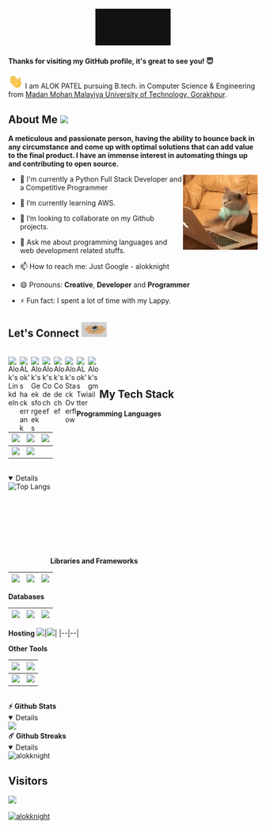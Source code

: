 
<p align="center" >
          
<img src="https://github.com/alokknight/alokknight/blob/53cdea33fe05e5e42f3cc310676d15bcbac875b0/Assets/Welcome.gif" width="30%" >

</p>

<p>
          
#### Thanks for visiting my GitHub profile, it's great to see you! 😇
<img src="https://github.com/alokknight/alokknight/blob/53cdea33fe05e5e42f3cc310676d15bcbac875b0/Assets/Hi.gif" width="30" style="display: inline-block;"> I am ALOK PATEL pursuing B.tech. in Computer Science & Engineering from [Madan Mohan Malaviya University of Technology, Gorakhpur](http://mmmut.ac.in).
  
</p>

## About Me <img src="https://media.tenor.com/images/dde00ef959f44dc5279786fc7f20fe5b/tenor.gif" width="30" >
**A meticulous and passionate person, having the ability to bounce back in any circumstance and come up with optimal solutions that can add value to the final product. I have an immense interest in automating things up and contributing to open source.**

<img align="right" src="https://github.com/alokknight/alokknight/blob/main/Assets/cat-computer.gif" width="30%" >

- 🚀 I'm currently a Python Full Stack Developer and a Competitive Programmer

- 🌱 I’m currently learning AWS.

- 👯 I’m looking to collaborate on my Github projects.

- 💬 Ask me about programming languages and web development related stuffs.

- 📫 How to reach me: Just Google - alokknight

- 😄 Pronouns: **Creative**, **Developer** and **Programmer**

- ⚡ Fun fact: I spent a lot of time with my Lappy.


## Let's Connect <img src="https://github.com/alokknight/alokknight/blob/53cdea33fe05e5e42f3cc310676d15bcbac875b0/Assets/let's%20meet.gif" alt="meet" height=30>
<br>

<a href="https://www.linkedin.com/in/alokknight">
  <img align="left" alt="Alok's LinkdeIn" width="23px" src="https://cdn.jsdelivr.net/npm/simple-icons@v3/icons/linkedin.svg" />
</a>

<a href="https://hackerrank.com/aalokknight">
  <img align="left" alt="ALok's hackerrank" width="23px" src="https://cdn.jsdelivr.net/npm/simple-icons@v3/icons/hackerrank.svg" />
</a>

<a href="https://auth.geeksforgeeks.org/user/alokknight/">
  <img align="left" alt="Alok's Geeksforgeeks" width="23px" src="https://cdn.jsdelivr.net/npm/simple-icons@v3/icons/geeksforgeeks.svg" />
</a>

<a href="https://www.codechef.com/users/alokknight">
  <img align="left" alt="Alok's Codechef" width="23px" src="https://cdn.jsdelivr.net/npm/simple-icons@v3/icons/codechef.svg" />
</a>

<a href="https://codeforces.com/profile/alokknight">
  <img align="left" alt="Alok's Codechef" width="23px" src="https://cdn.jsdelivr.net/npm/simple-icons@v3/icons/codeforces.svg" />
</a>


<a href="https://stackoverflow.com/users/12020001/alokknight">
  <img align="left" alt="Alok's StackOverflow" width="23px" src="https://cdn.jsdelivr.net/npm/simple-icons@v3/icons/stackoverflow.svg" />
</a>

<a href="https://twitter.com/aalokknight">
  <img align="left" alt="ALok's Twitter" width="23px" src="https://cdn.jsdelivr.net/npm/simple-icons@v3/icons/twitter.svg" />
</a>

<a href="mailto:alokpatel885@gmail.com">
  <img align="left" alt="Alok's gmail" width="23px" src="https://cdn.jsdelivr.net/npm/simple-icons@3.1.0/icons/gmail.svg" />
</a>


<br>
<br>

## My Tech Stack

**Programming Languages**


<img src="https://img.shields.io/badge/python%20-%2314354C.svg?&style=for-the-badge&logo=python&logoColor=white"/>|<img src="https://img.shields.io/badge/c++%20-%2300599C.svg?&style=for-the-badge&logo=c%2B%2B&ogoColor=white"/>|<img src="https://img.shields.io/badge/javascript%20-%23323330.svg?&style=for-the-badge&logo=javascript&logoColor=%23F7DF1E"/>|
|--|--|--|
<img src="https://img.shields.io/badge/c%20-%2300599C.svg?&style=for-the-badge&logo=c&logoColor=white"/>|<img src="https://img.shields.io/badge/html5%20-%23E34F26.svg?&style=for-the-badge&logo=html5&logoColor=white"/>|

<br>
<details open>
<img height="180em" align="left" alt="Top Langs" src="https://github-readme-stats.vercel.app/api/top-langs/?username=alokknight&layout=compact">
</details>
<br><br><br><br><br><br><br><br>

**Libraries and Frameworks**

<img src="https://img.shields.io/badge/Django-092E20?style=for-the-badge&logo=django&logoColor=white"/>|<img src="https://img.shields.io/badge/bootstrap%20-%23563D7C.svg?&style=for-the-badge&logo=bootstrap&logoColor=white"/>| <img src="https://img.shields.io/badge/React-20232A?style=for-the-badge&logo=react&logoColor=61DAFB"/>|
|--|--|--|


**Databases**

<img src="https://img.shields.io/badge/SQLite-07405E?style=for-the-badge&logo=sqlite&logoColor=white"/>|<img src="https://img.shields.io/badge/MySql-%23DD0031.svg?style=for-the-badge&logo=mysql&logoColor=white"/>|<img src="https://img.shields.io/badge/MongoDB-0B96B2?style=for-the-badge&logo=mongodb&logoColor=white"/>|
|--|--|--|

**Hosting** 
<img src="https://img.shields.io/badge/AWS-%23FF9900.svg?style=for-the-badge&logo=amazon-aws&logoColor=white"/>|<img src="https://img.shields.io/badge/heroku%20-%23430098.svg?&style=for-the-badge&logo=heroku&logoColor=white"/>|
|--|--|

**Other Tools**

<img src="https://img.shields.io/badge/git%20-%23F05033.svg?&style=for-the-badge&logo=git&logoColor=white"/>|<img src="https://img.shields.io/badge/github%20-%23121011.svg?&style=for-the-badge&logo=github&logoColor=white"/>|
|--|--|
<img src="https://img.shields.io/badge/Postman-FF6C37?style=for-the-badge&logo=postman&logoColor=white">|<img src="https://img.shields.io/badge/docker-%230db7ed.svg?style=for-the-badge&logo=docker&logoColor=white">
<br>

<summary><b>⚡ Github Stats</b></summary>
<details open>
<img height="180em" src="https://github-readme-stats.vercel.app/api?username=alokknight&show_icons=true&hide_border=true&&count_private=true&include_all_commits=true&bg_color=30,e96443,904e95" />
</details>

<summary><b>☄️ Github Streaks</b></summary>
<details open>
<img height="180em" src="https://github-readme-streak-stats.herokuapp.com/?user=alokknight&hide_border=true"  alt="alokknight"/>
</details>

## Visitors 
![](https://visitor-badge.glitch.me/badge?page_id=alokknight.alokknight)  

<p align="left"> <a href="https://github.com/ryo-ma/github-profile-trophy"><img src="https://github-profile-trophy.vercel.app/?username=alokknight" alt="alokknight" /></a> </p>


